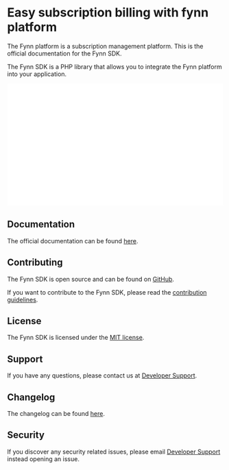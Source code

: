 # Easy subscription billing with fynn platform

The Fynn platform is a subscription management platform. This is the official documentation for the Fynn SDK.

The Fynn SDK is a PHP library that allows you to integrate the Fynn platform into your application.

![Welcome](./assets/welcome_image.svg)

## Documentation

The official documentation can be found [here](https://docs.fynn.eu/docs/developer/introduction).

## Contributing

The Fynn SDK is open source and can be found on [GitHub](https://github.com/fynn-digital/sdk-php).

If you want to contribute to the Fynn SDK, please read the [contribution guidelines](https://github.com/fynn-digital/sdk-php/blob/master/CONTRIBUTING.md).

## License

The Fynn SDK is licensed under the [MIT license](https://github.com/fynn-digital/sdk-php/blob/master/LICENSE.md).

## Support

If you have any questions, please contact us at [Developer Support](mailto:hi@fynn.eu).

## Changelog

The changelog can be found [here](https://github.com/fynn-digital/sdk-php/blob/master/CHANGELOG.md).

## Security

If you discover any security related issues, please email [Developer Support](mailto:hi@fynn.eu) instead opening an issue.

